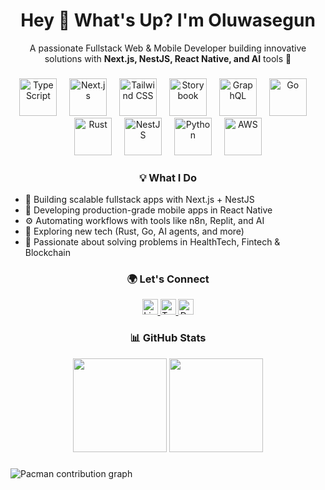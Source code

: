 <h1 align="center">Hey 👋 What's Up? I'm Oluwasegun</h1>

<p align="center">A passionate Fullstack Web & Mobile Developer building innovative solutions with <strong>Next.js, NestJS, React Native, and AI</strong> tools 🚀</p>

###

<div align="center">
  <img src="https://skillicons.dev/icons?i=ts" height="60" alt="TypeScript" />
  <img width="12" />
  <img src="https://skillicons.dev/icons?i=nextjs" height="60" alt="Next.js" />
  <img width="12" />
  <img src="https://skillicons.dev/icons?i=tailwind" height="60" alt="Tailwind CSS" />
  <img width="12" />
  <img src="https://cdn.jsdelivr.net/gh/devicons/devicon/icons/storybook/storybook-original.svg" height="60" alt="Storybook" />
  <img width="12" />
  <img src="https://skillicons.dev/icons?i=graphql" height="60" alt="GraphQL" />
  <img width="12" />
  <img src="https://skillicons.dev/icons?i=go" height="60" alt="Go" />
  <img width="12" />
  <img src="https://skillicons.dev/icons?i=rust" height="60" alt="Rust" />
  <img width="12" />
  <img src="https://skillicons.dev/icons?i=nestjs" height="60" alt="NestJS" />
  <img width="12" />
  <img src="https://skillicons.dev/icons?i=py" height="60" alt="Python" />
  <img width="12" />
  <img src="https://skillicons.dev/icons?i=aws" height="60" alt="AWS" />
</div>

###

<h3 align="center">💡 What I Do</h3>

- 🔭 Building scalable fullstack apps with Next.js + NestJS
- 📱 Developing production-grade mobile apps in React Native
- ⚙️ Automating workflows with tools like n8n, Replit, and AI
- 🧠 Exploring new tech (Rust, Go, AI agents, and more)
- 🎯 Passionate about solving problems in HealthTech, Fintech & Blockchain

###

<h3 align="center">🌍 Let's Connect</h3>

<div align="center">
  <a href="https://www.linkedin.com/in/oluwasegun-aje-b990a1232/">
    <img src="https://img.shields.io/static/v1?message=LinkedIn&logo=linkedin&label=&color=0077B5&logoColor=white&labelColor=&style=for-the-badge" height="25" alt="LinkedIn" />
  </a>
  <a href="https://twitter.com/boymeetsblock">
    <img src="https://img.shields.io/static/v1?message=Twitter&logo=twitter&label=&color=1DA1F2&logoColor=white&labelColor=&style=for-the-badge" height="25" alt="Twitter" />
  </a>
  <a href="https://dev.to/boymeetsblockchain">
    <img src="https://img.shields.io/static/v1?message=dev.to&logo=dev.to&label=&color=0A0A0A&logoColor=white&labelColor=&style=for-the-badge" height="25" alt="Dev.to" />
  </a>
</div>

###

<h3 align="center">📊 GitHub Stats</h3>

<div align="center">
  <img src="https://streak-stats.demolab.com?user=boymeetsblockchain&theme=dracula&hide_border=false&border_radius=5" height="150" />
  <img src="https://github-profile-trophy.vercel.app/?username=boymeetsblockchain&theme=dracula&column=3&margin-w=8&margin-h=8" height="150" />
</div>

###

<picture>
  <source media="(prefers-color-scheme: dark)" srcset="https://raw.githubusercontent.com/boymeetsblockchain/boymeetsblockchain/output/pacman-contribution-graph-dark.svg">
  <source media="(prefers-color-scheme: light)" srcset="https://raw.githubusercontent.com/boymeetsblockchain/boymeetsblockchain/output/pacman-contribution-graph.svg">
  <img alt="Pacman contribution graph" src="https://raw.githubusercontent.com/boymeetsblockchain/boymeetsblockchain/output/pacman-contribution-graph.svg">
</picture>
